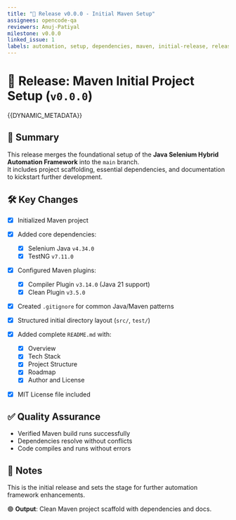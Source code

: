 ```yaml
---
title: "🎯 Release v0.0.0 - Initial Maven Setup"
assignees: opencode-qa
reviewers: Anuj-Patiyal
milestone: v0.0.0
linked_issue: 1
labels: automation, setup, dependencies, maven, initial-release, release
---
```



# 🎯 Release: Maven Initial Project Setup (`v0.0.0`)

{{DYNAMIC_METADATA}}

## 📌 Summary
This release merges the foundational setup of the **Java Selenium Hybrid Automation Framework** into the `main` branch.  
It includes project scaffolding, essential dependencies, and documentation to kickstart further development.

## 🛠 Key Changes
- [x] Initialized Maven project
- [x] Added core dependencies:
  - [x] Selenium Java `v4.34.0`
  - [x] TestNG `v7.11.0`
- [x] Configured Maven plugins:
  - [x] Compiler Plugin `v3.14.0` (Java 21 support)
  - [x] Clean Plugin `v3.5.0`
- [x] Created `.gitignore` for common Java/Maven patterns
- [x] Structured initial directory layout (`src/`, `test/`)
- [x] Added complete `README.md` with:
  - [x] Overview
  - [x] Tech Stack
  - [x] Project Structure
  - [x] Roadmap
  - [x] Author and License
- [x] MIT License file included


## ✅ Quality Assurance
- Verified Maven build runs successfully  
- Dependencies resolve without conflicts  
- Code compiles and runs without errors

## 📝 Notes
This is the initial release and sets the stage for further automation framework enhancements.

🟢 **Output**: Clean Maven project scaffold with dependencies and docs.
